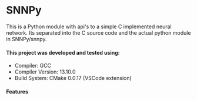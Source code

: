 # SNNPy
This is a Python module with api's to a simple C implemented neural network. Its separated into the C source code and the actual python module in SNNPy/snnpy.

#### This project was developed and tested using:

- Compiler: GCC 
- Compiler Version: 13.10.0
- Build System: CMake 0.0.17 (VSCode extension)


#### Features